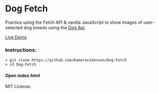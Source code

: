 # Dog Fetch

Practice using the Fetch API & vanilla JavaScript to show images of user-selected dog breeds using the [Dog Api](https://dog.ceo/dog-api/ "Dog API").

[Live Demo](https://dog-fetch.netlify.com/ "Dog Fetch")

### Instructions:

```
> git clone https://github.com/KameronJohnson/Dog-Fetch
> cd Dog-Fetch
```

#### Open index.html

MIT License.
